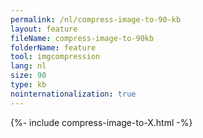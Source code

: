 ```yaml
---
permalink: /nl/compress-image-to-90-kb
layout: feature
fileName: compress-image-to-90kb
folderName: feature
tool: imgcompression
lang: nl
size: 90
type: kb
nointernationalization: true
---
```

{%- include compress-image-to-X.html -%}       
